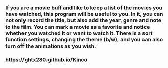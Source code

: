 ### If you are a movie buff and like to keep a list of the movies you have watched, this program will be useful to you. In it, you can not only record the title, but also add the year, genre and note to the film. You can mark a movie as a favorite and notice whether you watched it or want to watch it. There is a sort function settings, changing the theme (b/w), and you can also turn off the animations as you wish.

### https://ghtx280.github.io/Kinco
